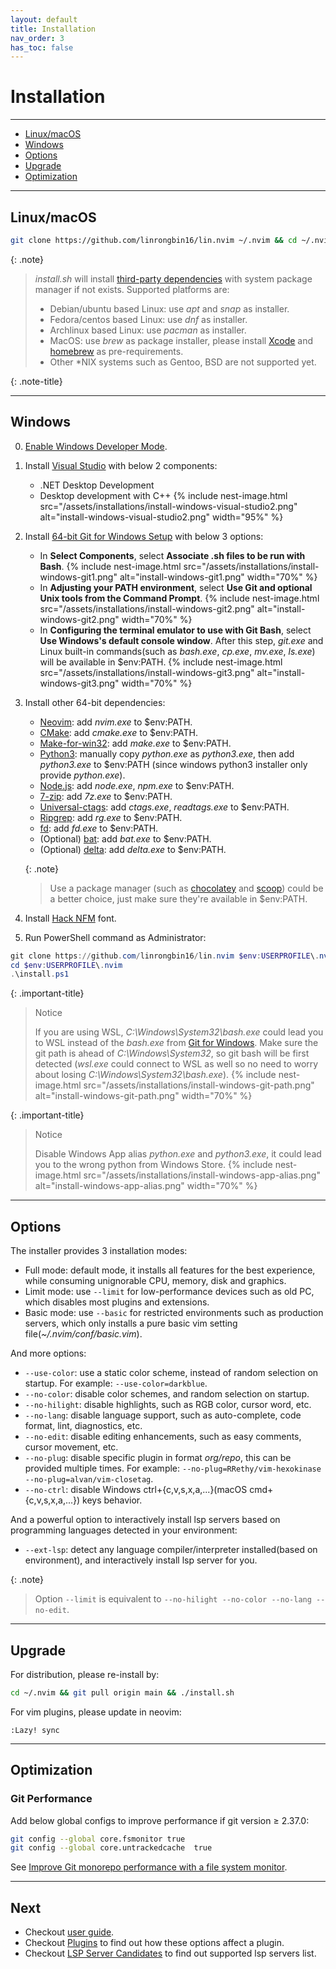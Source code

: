 ```yaml
---
layout: default
title: Installation
nav_order: 3
has_toc: false
---
```


# Installation

---

- [Linux/macOS](#linuxmacos)
- [Windows](#windows)
- [Options](#options)
- [Upgrade](#upgrade)
- [Optimization](#optimization)

---

## Linux/macOS

```bash
git clone https://github.com/linrongbin16/lin.nvim ~/.nvim && cd ~/.nvim && ./install.sh
```

{: .note}

> _install.sh_ will install [third-party dependencies](/lin.nvim.dev/appendix/#dependencies) with system package manager if not exists. Supported platforms are:
>
> - Debian/ubuntu based Linux: use _apt_ and _snap_ as installer.
> - Fedora/centos based Linux: use _dnf_ as installer.
> - Archlinux based Linux: use _pacman_ as installer.
> - MacOS: use _brew_ as package installer, please install [Xcode](https://guide.macports.org/chunked/installing.html) and [homebrew](https://brew.sh/) as pre-requirements.
> - Other \*NIX systems such as Gentoo, BSD are not supported yet.

{: .note-title}

---

## Windows

0. [Enable Windows Developer Mode](https://learn.microsoft.com/en-us/windows/apps/get-started/enable-your-device-for-development#activate-developer-mode).

1. Install [Visual Studio](https://www.visualstudio.com/) with below 2 components:

   - .NET Desktop Development
   - Desktop development with C++
     {% include nest-image.html src="/assets/installations/install-windows-visual-studio2.png" alt="install-windows-visual-studio2.png" width="95%" %}

2. Install [64-bit Git for Windows Setup](https://git-scm.com/downloads) with below 3 options:

   - In **Select Components**, select **Associate .sh files to be run with Bash**.
     {% include nest-image.html src="/assets/installations/install-windows-git1.png" alt="install-windows-git1.png" width="70%" %}
   - In **Adjusting your PATH environment**, select **Use Git and optional Unix tools from the Command Prompt**.
     {% include nest-image.html src="/assets/installations/install-windows-git2.png" alt="install-windows-git2.png" width="70%" %}
   - In **Configuring the terminal emulator to use with Git Bash**, select **Use Windows's default console window**. After this step, _git.exe_ and Linux built-in commands(such as _bash.exe_, _cp.exe_, _mv.exe_, _ls.exe_) will be available in $env:PATH.
     {% include nest-image.html src="/assets/installations/install-windows-git3.png" alt="install-windows-git3.png" width="70%" %}

3. Install other 64-bit dependencies:

   - [Neovim](https://github.com/neovim/neovim/releases/latest): add _nvim.exe_ to $env:PATH.
   - [CMake](https://github.com/Kitware/CMake/releases/latest): add _cmake.exe_ to $env:PATH.
   - [Make-for-win32](https://sourceforge.net/projects/gnuwin32/files/make): add _make.exe_ to $env:PATH.
   - [Python3](https://www.python.org/downloads/windows/): manually copy _python.exe_ as _python3.exe_, then add _python3.exe_ to $env:PATH (since windows python3 installer only provide _python.exe_).
   - [Node.js](https://nodejs.org/en/download/): add _node.exe_, _npm.exe_ to $env:PATH.
   - [7-zip](https://www.7-zip.org/): add _7z.exe_ to $env:PATH.
   - [Universal-ctags](https://github.com/universal-ctags/ctags-win32/releases): add _ctags.exe_, _readtags.exe_ to $env:PATH.
   - [Ripgrep](https://github.com/BurntSushi/ripgrep): add _rg.exe_ to $env:PATH.
   - [fd](https://github.com/sharkdp/fd): add _fd.exe_ to $env:PATH.
   - (Optional) [bat](https://github.com/sharkdp/bat): add _bat.exe_ to $env:PATH.
   - (Optional) [delta](https://github.com/dandavison/delta): add _delta.exe_ to $env:PATH.

   {: .note}

   > Use a package manager (such as [chocolatey](https://chocolatey.org/) and [scoop](https://scoop.sh/)) could be a better choice, just make sure they're available in $env:PATH.

4. Install [Hack NFM](https://github.com/ryanoasis/nerd-fonts/releases/download/v2.2.2/Hack.zip) font.

5. Run PowerShell command as Administrator:

```powershell
git clone https://github.com/linrongbin16/lin.nvim $env:USERPROFILE\.nvim
cd $env:USERPROFILE\.nvim
.\install.ps1
```

{: .important-title}

> Notice
>
> If you are using WSL, _C:\Windows\System32\bash.exe_ could lead you to WSL instead of the _bash.exe_ from [Git for Windows](https://git-scm.com/). Make sure the git path is ahead of _C:\Windows\System32_, so git bash will be first detected (_wsl.exe_ could connect to WSL as well so no need to worry about losing _C:\Windows\System32\bash.exe_).
> {% include nest-image.html src="/assets/installations/install-windows-git-path.png" alt="install-windows-git-path.png" width="70%" %}

{: .important-title}

> Notice
>
> Disable Windows App alias _python.exe_ and _python3.exe_, it could lead you to the wrong python from Windows Store.
> {% include nest-image.html src="/assets/installations/install-windows-app-alias.png" alt="install-windows-app-alias.png" width="70%" %}

---

## Options

The installer provides 3 installation modes:

- Full mode: default mode, it installs all features for the best experience, while consuming unignorable CPU, memory, disk and graphics.
- Limit mode: use `--limit` for low-performance devices such as old PC, which disables most plugins and extensions.
- Basic mode: use `--basic` for restricted environments such as production servers, which only installs a pure basic vim setting file(_~/.nvim/conf/basic.vim_).

And more options:

- `--use-color`: use a static color scheme, instead of random selection on startup. For example: `--use-color=darkblue`.
- `--no-color`: disable color schemes, and random selection on startup.
- `--no-hilight`: disable highlights, such as RGB color, cursor word, etc.
- `--no-lang`: disable language support, such as auto-complete, code format, lint, diagnostics, etc.
- `--no-edit`: disable editing enhancements, such as easy comments, cursor movement, etc.
- `--no-plug`: disable specific plugin in format _org/repo_, this can be provided multiple times. For example: `--no-plug=RRethy/vim-hexokinase --no-plug=alvan/vim-closetag`.
- `--no-ctrl`: disable Windows ctrl+{c,v,s,x,a,...}(macOS cmd+{c,v,s,x,a,...}) keys behavior.

And a powerful option to interactively install lsp servers based on programming languages detected in your environment:

- `--ext-lsp`: detect any language compiler/interpreter installed(based on environment), and interactively install lsp server for you.

{: .note}

> Option `--limit` is equivalent to `--no-hilight --no-color --no-lang --no-edit`.

---

## Upgrade

For distribution, please re-install by:

```bash
cd ~/.nvim && git pull origin main && ./install.sh
```

For vim plugins, please update in neovim:

```vim
:Lazy! sync
```

---

## Optimization

### Git Performance

Add below global configs to improve performance if git version &ge; 2.37.0:

```bash
git config --global core.fsmonitor true
git config --global core.untrackedcache  true
```

See [Improve Git monorepo performance with a file system monitor](https://github.blog/2022-06-29-improve-git-monorepo-performance-with-a-file-system-monitor/).

---

## Next

- Checkout [user guide](/lin.nvim.dev/docs/user-guide).
- Checkout [Plugins](/lin.nvim.dev/docs/appendix/#plugins) to find out how these options affect a plugin.
- Checkout [LSP Server Candidates](/lin.nvim.dev/docs/appendix/#lsp-server-candidates) to find out supported lsp servers list.
